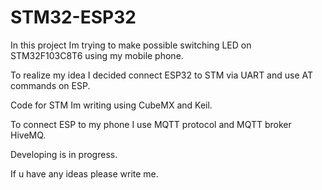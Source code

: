 # STM32-ESP32


In this project Im trying to make possible switching LED on STM32F103C8T6 using my mobile phone.

To realize my idea I decided connect ESP32 to STM via UART and use AT commands on ESP.

Code for STM Im writing using CubeMX and Keil.

To connect ESP to my phone I use MQTT protocol and MQTT broker HiveMQ.

Developing is in progress.

If u have any ideas please write me.
